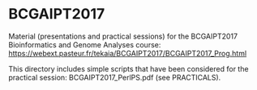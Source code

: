 # BCGAIPT2017
Material (presentations and practical sessions) for the BCGAIPT2017 Bioinformatics and Genome Analyses course:
https://webext.pasteur.fr/tekaia/BCGAIPT2017/BCGAIPT2017_Prog.html

This directory includes simple scripts that have been considered for the practical session: BCGAIPT2017_PerlPS.pdf (see PRACTICALS).

